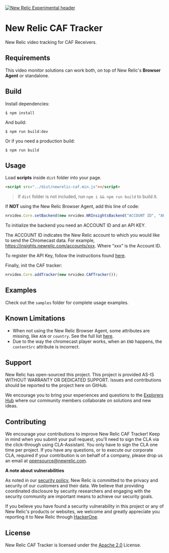 [![New Relic Experimental header](https://github.com/newrelic/opensource-website/raw/master/src/images/categories/Experimental.png)](https://opensource.newrelic.com/oss-category/#new-relic-experimental)


# New Relic CAF Tracker

New Relic video tracking for CAF Receivers.

## Requirements

This video monitor solutions can work both, on top of New Relic's **Browser Agent** or standalone.

## Build

Install dependencies:

```
$ npm install
```

And build:

```
$ npm run build:dev
```

Or if you need a production build:

```
$ npm run build
```

## Usage

Load **scripts** inside `dist` folder into your page.

```html
<script src="../dist/newrelic-caf.min.js"></script>
```

> If `dist` folder is not included, run `npm i && npm run build` to build it.

If **NOT** using the New Relic Browser Agent, add this line of code:

```javascript
nrvideo.Core.setBackend(new nrvideo.NRInsightsBackend("ACCOUNT ID", "API KEY"));
```

To initialize the backend you need an ACCOUNT ID and an API KEY.

The ACCOUNT ID indicates the New Relic account to which you would like to send the Chromecast data. For example, https://insights.newrelic.com/accounts/xxx. Where “xxx” is the Account ID.

To register the API Key, follow the instructions found [here](https://docs.newrelic.com/docs/telemetry-data-platform/ingest-apis/introduction-event-api/).

Finally, init the CAF tracker:

```javascript
nrvideo.Core.addTracker(new nrvideo.CAFTracker());
```

## Examples

Check out the `samples` folder for complete usage examples.

## Known Limitations

- When not using the New Relic Browser Agent, some attributes are missing, like `ASN` or `country`. See the full list [here](https://docs.newrelic.com/attribute-dictionary/?attribute_name=&events_tids%5B%5D=8302&event=PageAction).
- Due to the way the chromecast player works, when an `END` happens, the `contentSrc` attribute is incorrect.

## Support

New Relic has open-sourced this project. This project is provided AS-IS WITHOUT WARRANTY OR DEDICATED SUPPORT. Issues and contributions should be reported to the project here on GitHub.

We encourage you to bring your experiences and questions to the [Explorers Hub](https://discuss.newrelic.com) where our community members collaborate on solutions and new ideas.

## Contributing

We encourage your contributions to improve New Relic CAF Tracker! Keep in mind when you submit your pull request, you'll need to sign the CLA via the click-through using CLA-Assistant. You only have to sign the CLA one time per project. If you have any questions, or to execute our corporate CLA, required if your contribution is on behalf of a company, please drop us an email at opensource@newrelic.com.

**A note about vulnerabilities**

As noted in our [security policy](../../security/policy), New Relic is committed to the privacy and security of our customers and their data. We believe that providing coordinated disclosure by security researchers and engaging with the security community are important means to achieve our security goals.

If you believe you have found a security vulnerability in this project or any of New Relic's products or websites, we welcome and greatly appreciate you reporting it to New Relic through [HackerOne](https://hackerone.com/newrelic).

## License

New Relic CAF Tracker is licensed under the [Apache 2.0](http://apache.org/licenses/LICENSE-2.0.txt) License.
